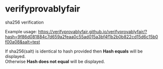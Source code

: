 # verifyprovablyfair
sha256 verification

Example usage: https://verifyprovablyfair.github.io/verifyprovablyfair/?hash=9f86d081884c7d659a2feaa0c55ad015a3bf4f1b2b0b822cd15d6c15b0f00a08&salt=test

If sha256(salt) is identical to hash provided then <b>Hash equals</b> will be displayed.
<br>Otherwise <b>Hash does not equal</b> will be displayed.
